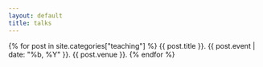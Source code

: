 ```yaml
---
layout: default
title: talks
---
```

{% for post in site.categories["teaching"] %}
   <span class="publication-item">
      <span class="title">{{ post.title }}.</span>
      <span class="event">{{ post.event | date: "%b, %Y" }}.</span>
      <span class="venue">{{ post.venue }}.</span>
   </span>
{% endfor %}

